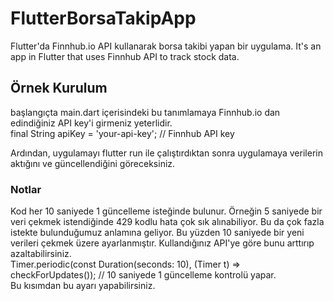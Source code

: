 # FlutterBorsaTakipApp
Flutter'da Finnhub.io API kullanarak borsa takibi yapan bir uygulama.
It's an app in Flutter that uses Finnhub API to track stock data.


## Örnek Kurulum
başlangıçta main.dart içerisindeki bu tanımlamaya Finnhub.io dan edindiğiniz API key'i girmeniz yeterlidir. 
<br>
final String apiKey = 'your-api-key'; // Finnhub API key
<br>

Ardından, uygulamayı flutter run ile çalıştırdıktan sonra uygulamaya verilerin aktığını ve güncellendiğini göreceksiniz.
<br>

### Notlar
Kod her 10 saniyede 1 güncelleme isteğinde bulunur. Örneğin 5 saniyede bir veri çekmek istendiğinde 429 kodlu hata çok sık alınabiliyor. Bu da çok fazla istekte bulunduğumuz anlamına geliyor. Bu yüzden 10 saniyede bir yeni verileri çekmek üzere ayarlanmıştır. Kullandığınız API'ye göre bunu arttırıp azaltabilirsiniz.
<br>
Timer.periodic(const Duration(seconds: 10), (Timer t) => checkForUpdates()); // 10 saniyede 1 güncelleme kontrolü yapar.
<br>
Bu kısımdan bu ayarı yapabilirsiniz.



    
